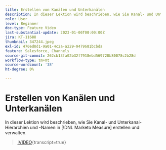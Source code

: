 ```yaml
---
title: Erstellen von Kanälen und Unterkanälen
description: In dieser Lektion wird beschrieben, wie Sie Kanal- und Unterkanal-Hierarchien und -Namen in  [!DNL Marketo Measure] erstellen und verwalten.
role: User
level: Beginner
doc-type: Feature Video
last-substantial-update: 2023-01-06T00:00:00Z
jira: KT-11688
thumbnail: 347244.jpeg
exl-id: 470ed8d1-9a01-4c2a-a229-9479681bcbda
feature: Salesforce, Channels
source-git-commit: 262cb13fa02b32f7918ebd569720b80078c2b28d
workflow-type: tm+mt
source-wordcount: '38'
ht-degree: 0%

---
```


# Erstellen von Kanälen und Unterkanälen

In dieser Lektion wird beschrieben, wie Sie Kanal- und Unterkanal-Hierarchien und -Namen in [!DNL Marketo Measure] erstellen und verwalten.

>[!VIDEO](https://video.tv.adobe.com/v/3431564/?learn=on&captions=ger){transcript=true}

